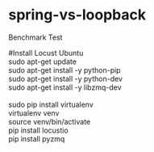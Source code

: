 # spring-vs-loopback
Benchmark Test

#Install Locust Ubuntu<br/>
sudo apt-get update<br/>
sudo apt-get install -y python-pip<br/>
sudo apt-get install -y python-dev<br/>
sudo apt-get install -y libzmq-dev<br/>
<br/>
sudo pip install virtualenv<br/>
virtualenv venv<br/>
source venv/bin/activate<br/>
pip install locustio<br/>
pip install pyzmq<br/>
